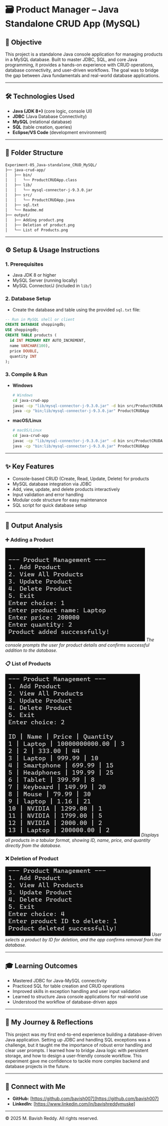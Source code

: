 # 🗃️ Product Manager – Java Standalone CRUD App (MySQL)

## 📖 Objective
This project is a standalone Java console application for managing products in a MySQL database. Built to master JDBC, SQL, and core Java programming, it provides a hands-on experience with CRUD operations, database connectivity, and user-driven workflows. The goal was to bridge the gap between Java fundamentals and real-world database applications.

---

## 🛠️ Technologies Used
- **Java (JDK 8+)** (core logic, console UI)
- **JDBC** (Java Database Connectivity)
- **MySQL** (relational database)
- **SQL** (table creation, queries)
- **Eclipse/VS Code** (development environment)

---

## 📂 Folder Structure
```text
Experiment-05_Java-standalone_CRUD_MySQL/
├── java-crud-app/
│   ├── bin/
│   │   └── ProductCRUDApp.class
│   ├── lib/
│   │   └── mysql-connector-j-9.3.0.jar
│   ├── src/
│   │   └── ProductCRUDApp.java
│   ├── sql.txt
│   └── Readme.md
├── output/
│   ├── Adding product.png
│   ├── Deletion of product.png
│   └── List of Products.png
```

---

## ⚙️ Setup & Usage Instructions

### 1. Prerequisites
- Java JDK 8 or higher
- MySQL Server (running locally)
- MySQL Connector/J (included in `lib/`)

### 2. Database Setup
- Create the database and table using the provided `sql.txt` file:

```sql
-- Run in MySQL shell or client
CREATE DATABASE shoppingdb;
USE shoppingdb;
CREATE TABLE products (
  id INT PRIMARY KEY AUTO_INCREMENT,
  name VARCHAR(100),
  price DOUBLE,
  quantity INT
);
```

### 3. Compile & Run
- **Windows**
  ```sh
  # Windows
  cd java-crud-app
  javac -cp "lib/mysql-connector-j-9.3.0.jar" -d bin src/ProductCRUDApp.java
  java -cp "bin;lib/mysql-connector-j-9.3.0.jar" ProductCRUDApp
  ```
- **macOS/Linux**
  ```sh
  # macOS/Linux
  cd java-crud-app
  javac -cp "lib/mysql-connector-j-9.3.0.jar" -d bin src/ProductCRUDApp.java
  java -cp "bin:lib/mysql-connector-j-9.3.0.jar" ProductCRUDApp
  ```

---

## ✨ Key Features
- Console-based CRUD (Create, Read, Update, Delete) for products
- MySQL database integration via JDBC
- Add, view, update, and delete products interactively
- Input validation and error handling
- Modular code structure for easy maintenance
- SQL script for quick database setup

---

## 📸 Output Analysis

### ➕ Adding a Product
![Adding Product](../output/Adding_product.png)
*The console prompts the user for product details and confirms successful addition to the database.*

### 📋 List of Products
![List of Products](../output/List_of_Products.png)
*Displays all products in a tabular format, showing ID, name, price, and quantity directly from the database.*

### ❌ Deletion of Product
![Deletion of Product](../output/Deletion_of_product.png)
*User selects a product by ID for deletion, and the app confirms removal from the database.*

---

## 🎓 Learning Outcomes
- Mastered JDBC for Java-MySQL connectivity
- Practiced SQL for table creation and CRUD operations
- Improved skills in exception handling and user input validation
- Learned to structure Java console applications for real-world use
- Understood the workflow of database-driven apps

---

## 🧠 My Journey & Reflections
This project was my first end-to-end experience building a database-driven Java application. Setting up JDBC and handling SQL exceptions was a challenge, but it taught me the importance of robust error handling and clear user prompts. I learned how to bridge Java logic with persistent storage, and how to design a user-friendly console workflow. This experiment gave me confidence to tackle more complex backend and database projects in the future.

---

## 🔗 Connect with Me
- **GitHub:** [https://github.com/bavish007](https://github.com/bavish007)
- **LinkedIn:** [https://www.linkedin.com/in/bavishreddymuske]

---

© 2025 M. Bavish Reddy. All rights reserved.
